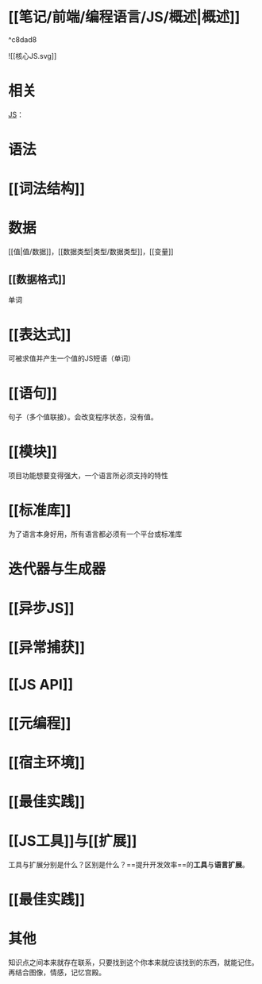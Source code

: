 # [[笔记/前端/编程语言/JS/概述|概述]]


^c8dad8

![[核心JS.svg]] 

# 相关
[JS](obsidian://open?vault=obsidianPrivateNote&file=%E7%AC%94%E8%AE%B0%2Fmindmap%2Fjs.xmind)：
# 语法
# [[词法结构]] 
# 数据
[[值|值/数据]]，[[数据类型|类型/数据类型]]，[[变量]] 
## [[数据格式]] 
单词
# [[表达式]] 
可被求值并产生一个值的JS短语（单词）
# [[语句]] 
句子（多个值联接）。会改变程序状态，没有值。
# [[模块]] 
项目功能想要变得强大，一个语言所必须支持的特性
# [[标准库]] 
为了语言本身好用，所有语言都必须有一个平台或标准库
# 迭代器与生成器
# [[异步JS]] 
# [[异常捕获]] 
# [[JS API]] 
# [[元编程]] 
# [[宿主环境]] 
# [[最佳实践]] 
# [[JS工具]]与[[扩展]] 
工具与扩展分别是什么？区别是什么？==提升开发效率==的**工具**与**语言扩展**。
# [[最佳实践]] 
# 其他


知识点之间本来就存在联系，只要找到这个你本来就应该找到的东西，就能记住。再结合图像，情感，记忆宫殿。

[^1]: [[网络请求]]、计算量大